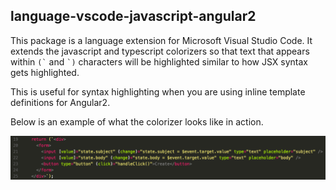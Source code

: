 ## language-vscode-javascript-angular2
This package is a language extension for Microsoft Visual Studio Code.  It extends the javascript and
typescript colorizers so that text that appears within `` (` `` and `` `) `` characters will be 
highlighted similar to how JSX syntax gets highlighted.

This is useful for syntax highlighting when you are using inline template definitions for Angular2.

Below is an example of what the colorizer looks like in action.

![Image of Example](images/example.png)
